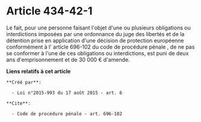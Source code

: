 # Article 434-42-1

Le fait, pour une personne faisant l'objet d'une ou plusieurs obligations ou interdictions imposées par une ordonnance du
juge des libertés et de la détention prise en application d'une décision de protection européenne conformément à l'
article 696-102 du code de procédure pénale
, de ne pas se conformer à l'une de ces obligations ou interdictions, est puni de deux ans d'emprisonnement et de 30 000 €
d'amende.

**Liens relatifs à cet article**

	**Créé par**:

	  - Loi n°2015-993 du 17 août 2015 - art. 6

	**Cite**:

	  - Code de procédure pénale - art. 696-102
